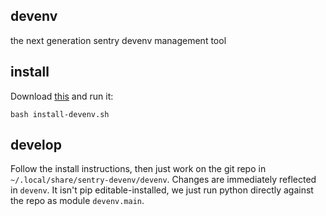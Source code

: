 ## devenv

the next generation sentry devenv management tool

## install

Download [this](https://raw.githubusercontent.com/getsentry/devenv/main/install-devenv.sh) and run it:

```
bash install-devenv.sh
```

## develop

Follow the install instructions, then just work on the git repo in `~/.local/share/sentry-devenv/devenv`.
Changes are immediately reflected in `devenv`.
It isn't pip editable-installed, we just run python directly against the repo as module `devenv.main`.
